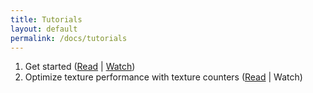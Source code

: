 ```yaml
---
title: Tutorials
layout: default
permalink: /docs/tutorials
---
```


1. Get started ([Read](/docs/getting-started) &#124; [Watch](https://www.youtube.com/watch?v=h4PVNDZGYhI))
2. Optimize texture performance with texture counters ([Read](https://medium.com/@francescocarucci/using-texture-counters-in-the-android-gpu-inspector-7828c453b84a) &#124; Watch)
